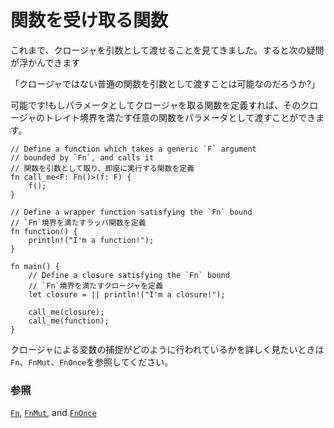 <!--
# Input functions
-->
# 関数を受け取る関数

<!--
Since closures may be used as arguments, you might wonder if the same can be said
about functions. And indeed they can! If you declare a function that takes a
closure as parameter, then any function that satisfies the trait bound of that
closure can be passed as a parameter.
-->
これまで、クロージャを引数として渡せることを見てきました。すると次の疑問が浮かんできます

「クロージャではない普通の関数を引数として渡すことは可能なのだろうか?」

可能です!もしパラメータとしてクロージャを取る関数を定義すれば、そのクロージャのトレイト境界を満たす任意の関数をパラメータとして渡すことができます。

```rust,editable
// Define a function which takes a generic `F` argument
// bounded by `Fn`, and calls it
// 関数を引数として取り、即座に実行する関数を定義
fn call_me<F: Fn()>(f: F) {
    f();
}

// Define a wrapper function satisfying the `Fn` bound
// `Fn`境界を満たすラッパ関数を定義
fn function() {
    println!("I'm a function!");
}

fn main() {
    // Define a closure satisfying the `Fn` bound
    // `Fn`境界を満たすクロージャを定義
    let closure = || println!("I'm a closure!");

    call_me(closure);
    call_me(function);
}
```

<!--
As an additional note, the `Fn`, `FnMut`, and `FnOnce` `traits` dictate how
a closure captures variables from the enclosing scope.
-->
クロージャによる変数の捕捉がどのように行われているかを詳しく見たいときは`Fn`、`FnMut`、`FnOnce`を参照してください。

<!--
### See also:
-->
### 参照

[`Fn`][fn], [`FnMut`][fn_mut], and [`FnOnce`][fn_once]

[fn]: https://doc.rust-lang.org/std/ops/trait.Fn.html
[fn_mut]: https://doc.rust-lang.org/std/ops/trait.FnMut.html
[fn_once]: https://doc.rust-lang.org/std/ops/trait.FnOnce.html
